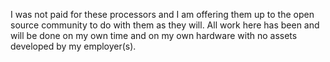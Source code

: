 I was not paid for these processors and I am offering them up to the open source community to do with them as they will. All work here has been and will be done on my own time and on my own hardware with no assets developed by my employer(s).
